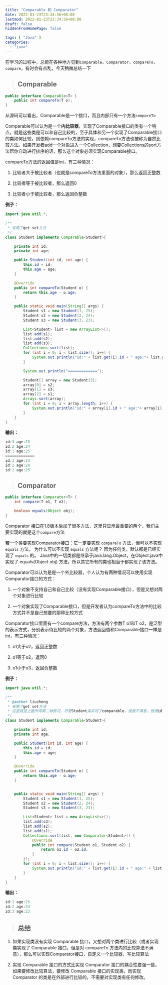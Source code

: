 ```yaml
---
title: "Comparable 和 Comparator"
date: 2022-01-23T23:34:56+08:00
lastmod: 2022-01-23T23:34:56+08:00
draft: false
hiddenFromHomePage: false

tags: [ "Java" ]
categories: 
  - "java"
---
```


在学习的过程中，总能在各种地方见到`Comparable`，`Comparator`，`compareTo`，`compare`，有时会有点乱，今天稍微总结一下

> ## Comparable

```java
public interface Comparable<T> {
    public int compareTo(T o);
}
```

从源码可以看出，Comparable是一个接口，而且内部只有一个方法`compareTo`

Comparable可以认为是一个**内比较器**，实现了Comparable接口的类有一个特点，就是这些类是可以和自己比较的，至于具体和另一个实现了Comparable接口的类如何比较，则依赖compareTo方法的实现，compareTo方法也被称为自然比较方法。如果开发者add一个对象进入一个Collection，想要Collections的sort方法帮你自动进行排序的话，那么这个对象必须实现Comparable接口。

compareTo方法的返回值是int，有三种情况：

1. 比较者大于被比较者（也就是compareTo方法里面的对象），那么返回正整数

2. 比较者等于被比较者，那么返回0

3. 比较者小于被比较者，那么返回负整数

**例子：**

```java
import java.util.*;

/**
 * 省略了get set方法
 */
class Student implements Comparable<Student>{

    private int id;
    private int age;

    public Student(int id, int age) {
        this.id = id;
        this.age = age;
    }

    @Override
    public int compareTo(Student o) {
        return this.age - o.age;
    }

    public static void main(String[] args) {
        Student s1 = new Student(1, 25);
        Student s2 = new Student(2, 24);
        Student s3 = new Student(3, 23);

        List<Student> list = new ArrayList<>();
        list.add(s1);
        list.add(s2);
        list.add(s3);
        Collections.sort(list);
        for (int i = 0; i < list.size(); i++) {
            System.out.println("id:" + list.get(i).id + " age:"+ list.get(i).age);
        }

        System.out.println("=============");

        Student[] array = new Student[3];
        array[0] = s2;
        array[1] = s3;
        array[2] = s1;
        Arrays.sort(array);
        for (int i = 0; i < array.length; i++) {
            System.out.println("id:" + array[i].id + " age:"+ array[i].age);
        }
    }
}
```

**输出：**

```java
id:3 age:23
id:2 age:24
id:1 age:25
=============
id:3 age:23
id:2 age:24
id:1 age:25
```

> ## Comparator

```java
public interface Comparator<T> {
    int compare(T o1, T o2);

    boolean equals(Object obj);
}
```

Comparator 接口在1.8版本后加了很多方法，这里只显示最重要的两个，我们主要实现的就是这个`compare`方法

若一个类要实现Comparator接口：它一定要实现 `compareTo` 方法，但可以不实现 `equals` 方法。
为什么可以不实现 `equals` 方法呢？ 因为任何类，默认都是已经实现了 `equals` 的。 Java中的一切类都是继承于java.lang.Object，在Object.java中实现了 equals(Object obj) 方法，所以其它所有的类也相当于都实现了该方法。

Comparator可以认为是是一个外比较器，个人认为有两种情况可以使用实现Comparator接口的方式：

1. 一个对象不支持自己和自己比较（没有实现Comparable接口），但是又想对两个对象进行比较

2. 一个对象实现了Comparable接口，但是开发者认为compareTo方法中的比较方式并不是自己想要的那种比较方式

Comparator接口里面有一个compare方法，方法有两个参数T o1和T o2，是泛型的表示方式，分别表示待比较的两个对象，方法返回值和Comparable接口一样是int，有三种情况：

1. o1大于o2，返回正整数

2. o1等于o2，返回0

3. o1小于o3，返回负整数

**例子：**

```java
import java.util.*;

/**
 * @author liuzheng
 * 省略了get set方法
 * 这里就是上面所得第二种情况，尽管Student类实现了comparable，但我不满意，想用id排序
 */
class Student implements Comparable<Student>{

    private int id;
    private int age;

    public Student(int id, int age) {
        this.id = id;
        this.age = age;
    }

    @Override
    public int compareTo(Student o) {
        return this.age - o.age;
    }


    public static void main(String[] args) {
        Student s1 = new Student(1, 25);
        Student s2 = new Student(2, 24);
        Student s3 = new Student(3, 23);

        List<Student> list = new ArrayList<>();
        list.add(s3);
        list.add(s2);
        list.add(s1);
        Collections.sort(list, new Comparator<Student>() {
            @Override
            public int compare(Student o1, Student o2) {
                return o1.id - o2.id;
            }
        });
        for (int i = 0; i < list.size(); i++) {
            System.out.println("id:" + list.get(i).id + " age:" + list.get(i).age);
        }
    }
}

```

**输出：**

```java
id:1 age:25
id:2 age:24
id:3 age:23
```

> ## 总结

1. 如果实现类没有实现 Comparable 接口，又想对两个类进行比较（或者实现类实现了 Comparable 接口，但是对 compareTo 方法内的比较算法不满意），那么可以实现Comparator接口，自定义一个比较器，写比较算法

2. 实现 Comparable 接口的方式比实现 Comparator 接口的耦合性要强一些，如果要修改比较算法，要修改 Comparable 接口的实现类，而实现 Comparator 的类是在外部进行比较的，不需要对实现类有任何修改。

<script type="text/x-mathjax-config">
    MathJax.Hub.Config({
      tex2jax: {
        inlineMath: [['$','$'], ['\\(','\\)']],
        processEscapes: true
      }
    });
</script>

<script src='https://cdn.jsdelivr.net/npm/mathjax@2.7.4/MathJax.js?config=TeX-AMS-MML_HTMLorMML' async></script>